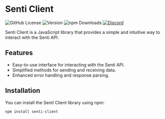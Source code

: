 # Senti Client

![GitHub License](https://img.shields.io/badge/license-MIT-blue.svg)
![Version](https://img.shields.io/badge/version-0.0.9-brightgreen.svg)
![npm Downloads](https://img.shields.io/npm/dt/senti-client.svg)
[![Discord](https://img.shields.io/discord/1234567890?label=Discord&logo=discord&color=7289DA)](https://discord.gg/your-discord-server)

Senti Client is a JavaScript library that provides a simple and intuitive way to interact with the Senti API.

## Features

- Easy-to-use interface for interacting with the Senti API.
- Simplified methods for sending and receiving data.
- Enhanced error handling and response parsing.

## Installation

You can install the Senti Client library using npm:

```bash
npm install senti-client
